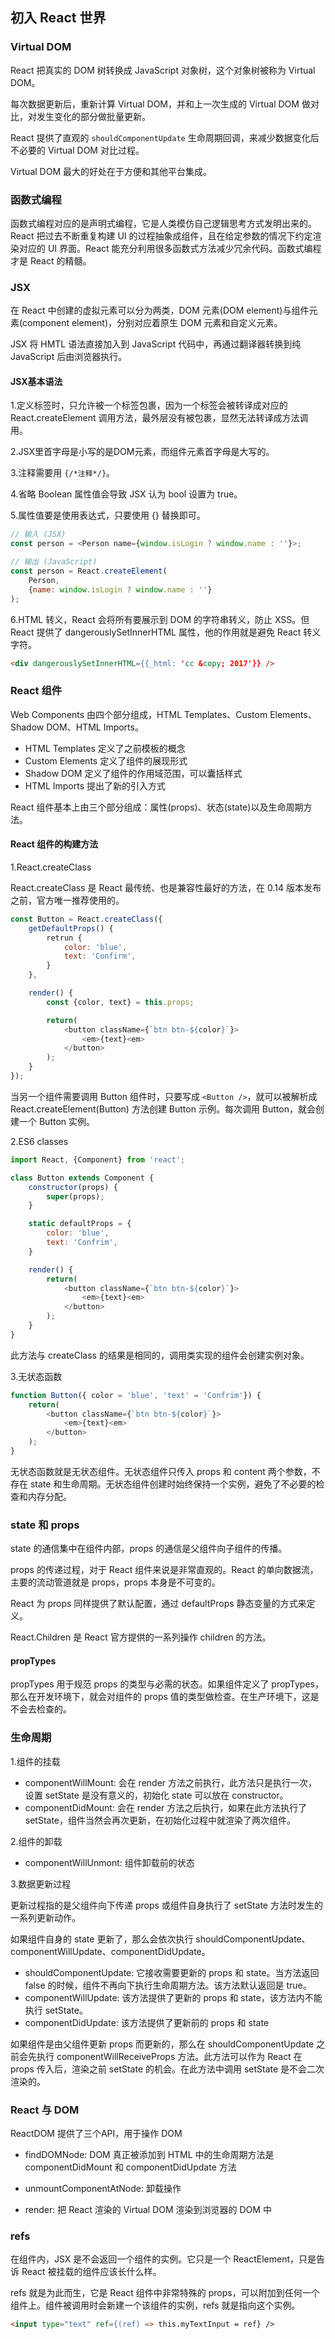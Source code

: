 ## 初入 React 世界

### Virtual DOM

React 把真实的 DOM 树转换成 JavaScript 对象树，这个对象树被称为 Virtual DOM。

每次数据更新后，重新计算 Virtual DOM，并和上一次生成的 Virtual DOM 做对比，对发生变化的部分做批量更新。

React 提供了直观的 `shouldComponentUpdate` 生命周期回调，来减少数据变化后不必要的 Virtual DOM 对比过程。

Virtual DOM 最大的好处在于方便和其他平台集成。

### 函数式编程

函数式编程对应的是声明式编程，它是人类模仿自己逻辑思考方式发明出来的。React 把过去不断重复构建 UI 的过程抽象成组件，且在给定参数的情况下约定渲染对应的 UI 界面。React 能充分利用很多函数式方法减少冗余代码。函数式编程才是 React 的精髓。

### JSX

在 React 中创建的虚拟元素可以分为两类，DOM 元素(DOM element)与组件元素(component element)，分别对应着原生 DOM 元素和自定义元素。

JSX 将 HMTL 语法直接加入到 JavaScript 代码中，再通过翻译器转换到纯 JavaScript 后由浏览器执行。

#### JSX基本语法

1.定义标签时，只允许被一个标签包裹，因为一个标签会被转译成对应的 React.createElement 调用方法，最外层没有被包裹，显然无法转译成方法调用。

2.JSX里首字母是小写的是DOM元素，而组件元素首字母是大写的。

3.注释需要用 `{/*注释*/}`。

4.省略 Boolean 属性值会导致 JSX 认为 bool 设置为 true。

5.属性值要是使用表达式，只要使用 {} 替换即可。

```js
// 输入 (JSX)
const person = <Person name={window.isLogin ? window.name : ''}>;

// 输出 (JavaScript)
const person = React.createElement(
	Person,
	{name: window.isLogin ? window.name : ''}
);
```
6.HTML 转义，React 会将所有要展示到 DOM 的字符串转义，防止 XSS。但React 提供了 dangerouslySetInnerHTML 属性，他的作用就是避免 React 转义字符。

```html
<div dangerouslySetInnerHTML={{_html: 'cc &copy; 2017'}} />
```

### React 组件

Web Components 由四个部分组成，HTML Templates、Custom Elements、Shadow DOM、HTML Imports。

- HTML Templates 定义了之前模板的概念
- Custom Elements 定义了组件的展现形式
- Shadow DOM 定义了组件的作用域范围，可以囊括样式
- HTML Imports 提出了新的引入方式

React 组件基本上由三个部分组成：属性(props)、状态(state)以及生命周期方法。

#### React 组件的构建方法

1.React.createClass

React.createClass 是 React 最传统、也是兼容性最好的方法，在 0.14 版本发布之前，官方唯一推荐使用的。

```js
const Button = React.createClass({
	getDefaultProps() {
		retrun {
			color: 'blue',
			text: 'Confirm',
		}
	},

	render() {
		const {color, text} = this.props;

		return(
			<button className={`btn btn-${color}`}>
				<em>{text}<em>
			</button>
		);
	}
});
```

当另一个组件需要调用 Button 组件时，只要写成 `<Button />`，就可以被解析成 React.createElement(Button) 方法创建 Button 示例。每次调用 Button，就会创建一个 Button 实例。

2.ES6 classes

```js
import React, {Component} from 'react';

class Button extends Component {
	constructor(props) {
		super(props);
	}

	static defaultProps = {
		color: 'blue',
		text: 'Confrim',
	}

	render() {
		return(
			<button className={`btn btn-${color}`}>
				<em>{text}<em>
			</button>
		);
	}
}
```

此方法与 createClass 的结果是相同的，调用类实现的组件会创建实例对象。

3.无状态函数

```js
function Button({ color = 'blue', 'text' = 'Confrim'}) {
	return(
		<button className={`btn btn-${color}`}>
			<em>{text}<em>
		</button>
	);
}
```

无状态函数就是无状态组件。无状态组件只传入 props 和 content 两个参数，不存在 state 和生命周期。无状态组件创建时始终保持一个实例，避免了不必要的检查和内存分配。

### state 和 props

state 的通信集中在组件内部，props 的通信是父组件向子组件的传播。

props 的传递过程，对于 React 组件来说是非常直观的。React 的单向数据流，主要的流动管道就是 props，props 本身是不可变的。

React 为 props 同样提供了默认配置，通过 defaultProps 静态变量的方式来定义。

React.Children 是 React 官方提供的一系列操作 children 的方法。

#### propTypes

propTypes 用于规范 props 的类型与必需的状态。如果组件定义了 propTypes，那么在开发环境下，就会对组件的 props 值的类型做检查。在生产环境下，这是不会去检查的。

### 生命周期

1.组件的挂载

- componentWillMount: 会在 render 方法之前执行，此方法只是执行一次，设置 setState 是没有意义的，初始化 state 可以放在 constructor。
- componentDidMount: 会在 render 方法之后执行，如果在此方法执行了 setState，组件当然会再次更新，在初始化过程中就渲染了两次组件。

 2.组件的卸载

- componentWillUnmont: 组件卸载前的状态

3.数据更新过程

更新过程指的是父组件向下传递 props 或组件自身执行了 setState 方法时发生的一系列更新动作。

如果组件自身的 state 更新了，那么会依次执行 shouldComponentUpdate、componentWillUpdate、componentDidUpdate。

- shouldComponentUpdate: 它接收需要更新的 props 和 state。当方法返回 false 的时候，组件不再向下执行生命周期方法。该方法默认返回是 true。
- componentWillUpdate: 该方法提供了更新的 props 和 state，该方法内不能执行 setState。
- componentDidUpdate: 该方法提供了更新前的 props 和 state

如果组件是由父组件更新 props 而更新的，那么在 shouldComponentUpdate 之前会先执行 componentWillReceiveProps 方法。此方法可以作为 React 在 props 传入后，渲染之前 setState 的机会。在此方法中调用 setState 是不会二次渲染的。

### React 与 DOM

ReactDOM 提供了三个API，用于操作 DOM

- findDOMNode: DOM 真正被添加到 HTML 中的生命周期方法是 componentDidMount 和 componentDidUpdate 方法

- unmountComponentAtNode: 卸载操作

- render: 把 React 渲染的 Virtual DOM 渲染到浏览器的 DOM 中

### refs

在组件内，JSX 是不会返回一个组件的实例。它只是一个 ReactElement，只是告诉 React 被挂载的组件应该长什么样。

refs 就是为此而生，它是 React 组件中非常特殊的 props，可以附加到任何一个组件上。组件被调用时会新建一个该组件的实例，refs 就是指向这个实例。

```html
<input type="text" ref={(ref) => this.myTextInput = ref} />
```
